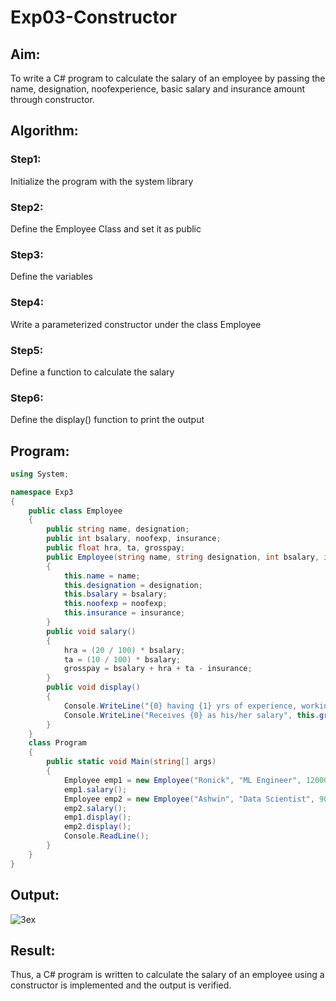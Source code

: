 # Exp03-Constructor
## Aim: 
To write a C# program to calculate the salary of an employee by passing the name, designation, noofexperience, basic salary and insurance amount through constructor.

## Algorithm:
### Step1:
Initialize the program with the system library
### Step2:
Define the Employee Class and set it as public
### Step3:
Define the variables
### Step4:
Write a parameterized constructor under the class Employee
### Step5:
Define a function to calculate the salary
### Step6:
Define the display() function to print the output

## Program:
```cs
using System;

namespace Exp3
{
    public class Employee
    {
        public string name, designation;
        public int bsalary, noofexp, insurance;
        public float hra, ta, grosspay;
        public Employee(string name, string designation, int bsalary, int noofexp, int insurance)
        {
            this.name = name;
            this.designation = designation;
            this.bsalary = bsalary;
            this.noofexp = noofexp;
            this.insurance = insurance;
        }
        public void salary()
        {
            hra = (20 / 100) * bsalary;
            ta = (10 / 100) * bsalary;
            grosspay = bsalary + hra + ta - insurance;
        }
        public void display()
        {
            Console.WriteLine("{0} having {1} yrs of experience, working as {2}", this.name, this.noofexp, this.designation);
            Console.WriteLine("Receives {0} as his/her salary", this.grosspay);
        }
    }
    class Program
    {
        public static void Main(string[] args)
        {
            Employee emp1 = new Employee("Ronick", "ML Engineer", 120000, 5, 20000);
            emp1.salary();
            Employee emp2 = new Employee("Ashwin", "Data Scientist", 90000, 2, 10000);
            emp2.salary();
            emp1.display();
            emp2.display();
            Console.ReadLine();
        }
    }
}
```
## Output:
![3ex](https://github.com/user-attachments/assets/3891009c-4f4d-409b-89b0-f79ca188b655)

## Result:
Thus, a C# program is written to calculate the salary of an employee using a constructor is implemented and the output is verified.
